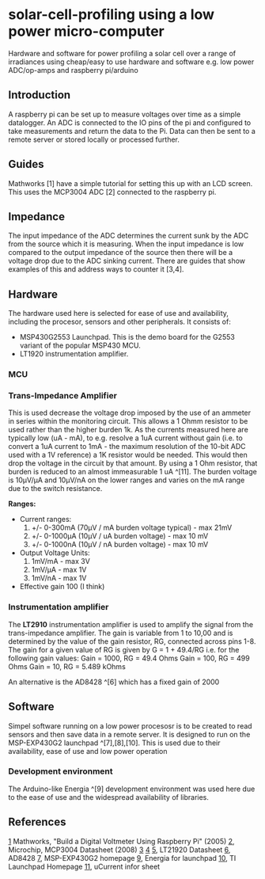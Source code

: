 # solar-cell-profiling using a low power micro-computer
Hardware and software for power profiling a solar cell over a range of irradiances using cheap/easy to use hardware and software e.g. low power ADC/op-amps and raspberry pi/arduino 

## Introduction

A raspberry pi can be set up to measure voltages over time as a simple datalogger.  An ADC is connected to the IO pins of the pi and configured to take measurements and return the data to the Pi.  Data can then be sent to a remote server or stored locally or processed further.

## Guides
Mathworks [1] have a simple tutorial for setting this up with an LCD screen.	This uses the MCP3004 ADC [2] connected to the raspberry pi.

## Impedance
The input impedance of the ADC determines the current sunk by the ADC from the source which it is measuring.  When the input impedance is low compared to the output impedance of the source then there will be a voltage drop due to the ADC sinking current.  There are guides that show examples of this and address ways to counter it [3,4].	

## Hardware

The hardware used here is selected for ease of use and availability, including the procesor, sensors and other peripherals. It consists of: 
- MSP430G2553 Launchpad.  This is the demo board for the G2553 variant of the popular MSP430 MCU.
- LT1920 instrumentation amplifier.

### MCU
### Trans-Impedance Amplifier
This is used decrease the voltage drop imposed by the use of an ammeter in series within the monitoring circuit.  This allows a 1 Ohmm resistor to be used rather than the higher burden 1k.  As the currents measured here are typically low (uA - mA), to e.g. resolve a 1uA current without gain (i.e. to convert a 1uA current to 1mA - the maximum resolution of the 10-bit ADC used with a 1V reference) a 1K resistor would be needed.  This would then drop the voltage in the circuit by that amount.  By using a 1 Ohm resistor, that burden is reduced to an almost immeasurable 1 uA ^[11].  The burden voltage is 10µV/µA and 10µV/nA on the lower ranges and varies on the mA range due to the switch resistance.  

**Ranges:**

- Current ranges:
    1. +/- 0-300mA (70µV / mA burden voltage typical) - max 21mV
    2. +/- 0-1000µA (10µV / uA burden voltage) - max 10 mV
    3. +/- 0-1000nA (10µV / nA burden voltage) - max 10 mV
- Output Voltage Units:
    1. 1mV/mA - max 3V
    2. 1mV/µA - max 1V
    3. 1mV/nA - max 1V
- Effective gain 100 (I think)



### Instrumentation amplifier
The **LT2910** instrumentation amplifier is used to amplify the signal from the trans-impedance amplifier.  The gain is variable from 1 to 10,00 and is determined by the value of the gain resistor, RG, connected across pins 1-8.  The gain for a given value of RG is given by
G = 1 + 49.4/RG
i.e. for the following gain values:
Gain = 1000, RG = 49.4 Ohms
Gain = 100, RG = 499 Ohms
Gain = 10, RG = 5.489 kOhms

An alternative is the AD8428 ^[6] which has a fixed gain of 2000

## Software
Simpel software running on a low power procesosr is to be created to read sensors and then save data in a remote server. It is designed to run on  the MSP-EXP430G2 launchpad ^[7],[8],[10].  This is used due to their availability, ease of use and low power operation
 
### Development environment
The Arduino-like Energia ^[9] development environment was used here due to the ease of use and the widespread availability of libraries.

## References
[1](http://makerzone.mathworks.com/resources/build-a-digital-voltmeter-using-raspberry-pi/) Mathworks, "Build a Digital Voltmeter Using Raspberry Pi" (2005)
[2](https://cdn-shop.adafruit.com/datasheets/MCP3008.pdf), Microchip, MCP3004 Datasheet (2008)
[3](http://www.ti.com/lit/an/spna088/spna088.pdf)
[4](http://www.ti.com/lit/an/sbaa090/sbaa090.pdf)
[5](http://cds.linear.com/docs/en/datasheet/1920f.pdf), LT21920 Datasheet
[6](http://www.analog.com/media/en/technical-documentation/data-sheets/AD8428.PDF), AD8428
[7](http://www.ti.com/tool/MSP-EXP430G2), MSP-EXP430G2 homepage
[9](http://energia.nu/pin-maps/guide_msp430g2launchpad/), Energia for launchpad
[10](http://www.ti.com/lsds/ti/tools-software/launchpads/launchpads.page), TI Launchpad Homepage
[11](http://alternatezone.com/electronics/ucurrent/uCurrentArticle.pdf), uCurrent infor sheet
